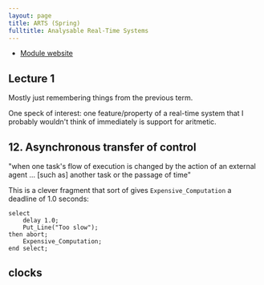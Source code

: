 ```yaml
---
layout: page
title: ARTS (Spring)
fulltitle: Analysable Real-Time Systems
---
```


* [Module website](http://www-module.cs.york.ac.uk/arts/ARTS_Part_1.html)


## Lecture 1

Mostly just remembering things from the previous term.

One speck of interest: one feature/property of a real-time system that I probably wouldn't think of immediately is support for aritmetic.


## 12. Asynchronous transfer of control

"when one task's flow of execution is changed by the action of an external agent ... [such as] another task or the passage of time"

This is a clever fragment that sort of gives `Expensive_Computation` a deadline of 1.0 seconds:

	select
		delay 1.0;
		Put_Line("Too slow");
	then abort;
		Expensive_Computation;
	end select;


## clocks

